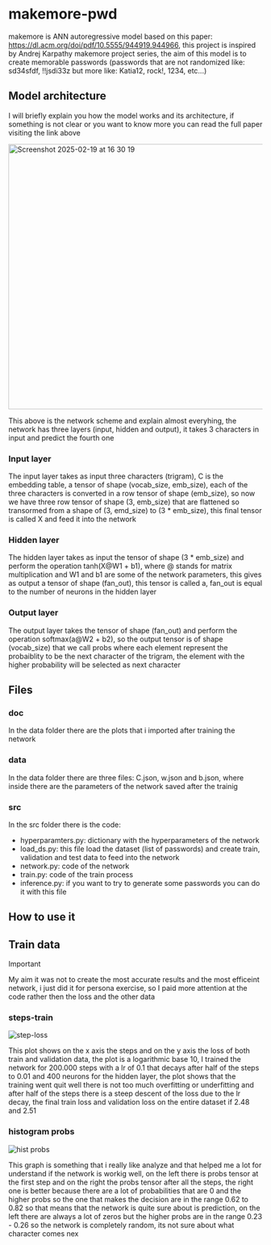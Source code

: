 # makemore-pwd
makemore is ANN autoregressive model based on this paper: https://dl.acm.org/doi/pdf/10.5555/944919.944966, this project is inspired by Andrej Karpathy makemore project series,
the aim of this model is to create memorable passwords (passwords that are not randomized like: sd34sfdf, !!jsdi33z but more like: Katia12, rock!, 1234, etc...)

## Model architecture
I will briefly explain you how the model works and its architecture, if something is not clear or you want to know more you can read the full paper visiting the link above

<img width="526" alt="Screenshot 2025-02-19 at 16 30 19" src="https://github.com/user-attachments/assets/be1a46a7-2294-4b34-b495-0f91460993f6" />

This above is the network scheme and explain almost everyhing, the network has three layers (input, hidden and output), it takes 3 characters in input and predict the fourth one

### Input layer
The input layer takes as input three characters (trigram), C is the embedding table, a tensor of shape (vocab_size, emb_size), each of the three characters is converted in a row tensor of shape (emb_size), so now we have three row tensor of shape (3, emb_size) that are flattened so transormed from a shape of (3, emd_size) to (3 * emb_size), this final tensor is called X and feed it into the network

### Hidden layer
The hidden layer takes as input the tensor of shape (3 * emb_size) and perform the operation tanh(X@W1 + b1), where @ stands for matrix multiplication and W1 and b1 are some of the network parameters, this gives as output a tensor of shape (fan_out), this tensor is called a, fan_out is equal to the number of neurons in the hidden layer

### Output layer
The output layer takes the tensor of shape (fan_out) and perform the operation softmax(a@W2 + b2), so the output tensor is of shape (vocab_size) that we call probs where each element represent the probaiblity to be the next character of the trigram, the element with the higher probability will be selected as next character

## Files
### doc
In the data folder there are the plots that i imported after training the network

### data
In the data folder there are three files: C.json, w.json and b.json, where inside there are the parameters of the network saved after the trainig

### src
In the src folder there is the code:
  - hyperparamters.py: dictionary with the hyperparameters of the network
  - load_ds.py: this file load the dataset (list of passwords) and create train, validation and test data to feed into the network
  - network.py: code of the network 
  - train.py: code of the train process
  - inference.py: if you want to try to generate some passwords you can do it with this file

## How to use it

## Train data

> [!IMPORTANT]  
> My aim it was not to create the most accurate results and the most efficeint network, i just did it for persona exercise, so I paid more attention at the code rather then the loss and the other data

### steps-train
![step-loss](https://github.com/user-attachments/assets/b0ff7d02-6af3-425a-8aa0-1baaab24c134)

This plot shows on the x axis the steps and on the y axis the loss of both train and validation data, the plot is a logarithmic base 10, I trained the network for 200.000 steps with a lr of 0.1 that decays after half of the steps to 0.01 and 400 neurons for the hidden layer, the plot shows that the training went quit well there is not too much overfitting or underfitting and after half of the steps there is a steep descent of the loss due to the lr decay, the final train loss and validation loss on the entire dataset if 2.48 and 2.51

### histogram probs
![hist probs](https://github.com/user-attachments/assets/7f3d6871-6f29-4d08-9731-e27a8fdbee4c)

This graph is  something that i really like analyze and that helped me a lot for understand if the network is workig well, on the left there is probs tensor at the first step and on the right the probs tensor after all the steps, the right one is better because there are a lot of probabilities that are 0 and the higher probs so the one that makes the decision are in the range 0.62 to 0.82 so that means that the network is quite sure about is prediction, on the left there are always a lot of zeros but the higher probs are in the range 0.23 - 0.26 so the network is completely random, its not sure about what character comes nex
